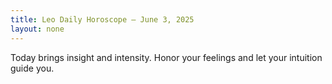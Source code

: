 ```yaml
---
title: Leo Daily Horoscope – June 3, 2025
layout: none
---
```


Today brings insight and intensity. Honor your feelings and let your intuition guide you.
